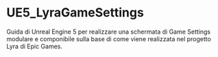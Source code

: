 # UE5_LyraGameSettings
Guida di Unreal Engine 5 per realizzare una schermata di Game Settings modulare e componibile sulla base di come viene realizzata nel progetto Lyra di Epic Games.

